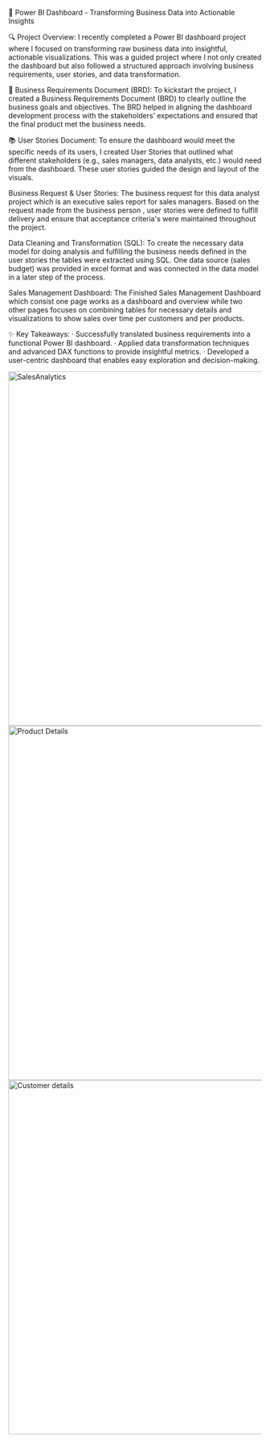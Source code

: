 
🚀 Power BI Dashboard - Transforming Business Data into Actionable Insights

🔍 Project Overview: I recently completed a Power BI dashboard project where I focused on transforming raw business data into insightful, actionable visualizations. This was a guided project where I not only created the dashboard but also followed a structured approach involving business requirements, user stories, and data transformation.

📄 Business Requirements Document (BRD): To kickstart the project, I created a Business Requirements Document (BRD) to clearly outline the business goals and objectives. The BRD helped in aligning the dashboard development process with the stakeholders’ expectations and ensured that the final product met the business needs.

📚 User Stories Document: To ensure the dashboard would meet the specific needs of its users, I created User Stories that outlined what different stakeholders (e.g., sales managers, data analysts, etc.) would need from the dashboard. These user stories guided the design and layout of the visuals.

Business Request & User Stories: The business request for this data analyst project which is an executive sales report for sales managers. Based on the request made from the business person , user stories were defined to fulfill delivery and ensure that acceptance criteria's were maintained throughout the project.

Data Cleaning and Transformation (SQL): To create the necessary data model for doing analysis and fulfilling the business needs defined in the user stories the tables were extracted using SQL. One data source (sales budget) was provided in excel format and was connected in the data model in a later step of the process.

Sales Management Dashboard: The Finished Sales Management Dashboard which consist one page works as a dashboard and overview while two other pages focuses on combining tables for necessary details and visualizations to show sales over time per customers and per products.

✨ Key Takeaways:
·      Successfully translated business requirements into a functional Power BI dashboard.
·      Applied data transformation techniques and advanced DAX functions to provide insightful metrics.
·      Developed a user-centric dashboard that enables easy exploration and decision-making.

<img width="704" alt="SalesAnalytics" src="https://github.com/user-attachments/assets/d846bef6-a0c0-4510-ab4d-b1c43761c3e8">

<img width="704" alt="Product Details" src="https://github.com/user-attachments/assets/66a6a665-e5d8-48f7-bd7c-ffe21715f3aa">

<img width="704" alt="Customer details" src="https://github.com/user-attachments/assets/14e8a5cc-1e60-4bfa-9faa-825c5d00ffef">

